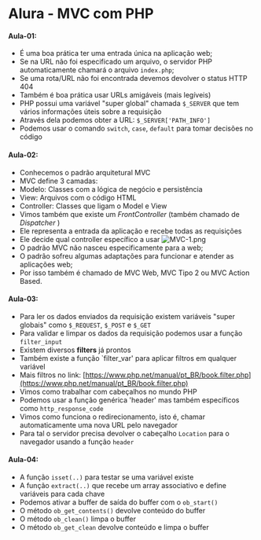 # Alura - MVC com PHP

#### Aula-01:

* É uma boa prática ter uma entrada única na aplicação web;
* Se na URL não foi especificado um arquivo, o servidor PHP automaticamente chamará o arquivo `index.php`;
* Se uma rota/URL não foi encontrada devemos devolver o status HTTP 404
* Também é boa prática usar URLs amigáveis (mais legíveis)
* PHP possui uma variável "super global" chamada `$_SERVER` que tem vários informações úteis sobre a requisição
* Através dela podemos obter a URL: `$_SERVER['PATH_INFO']`
* Podemos usar o comando `switch`, `case`, `default` para tomar decisões no código

#### Aula-02:

* Conhecemos o padrão arquitetural MVC
* MVC define 3 camadas:
* Modelo: Classes com a lógica de negócio e persistência
* View: Arquivos com o código HTML
* Controller: Classes que ligam o Model e View
* Vimos também que existe um *FrontController* (também chamado de  *Dispatcher* )
* Ele representa a entrada da aplicação e recebe todas as requisições
* Ele decide qual controller específico a usar
  ![MVC-1.png](https://caelum-online-public.s3.amazonaws.com/1246-phpmvc/02/MVC-1.png)
* O padrão MVC não nasceu especificamente para a web;
* O padrão sofreu algumas adaptações para funcionar e atender as aplicações web;
* Por isso também é chamado de MVC Web, MVC Tipo 2 ou MVC Action Based.

#### Aula-03:

* Para ler os dados enviados da requisição existem variáveis "super globais" como `$_REQUEST`, `$_POST` e `$_GET`
* Para validar e limpar os dados da requisição podemos usar a função `filter_input`
* Existem diversos **filters** já prontos
* Também existe a função `filter_var' para aplicar filtros em qualquer variável
* Mais filtros no link: [https://www.php.net/manual/pt_BR/book.filter.php](https://www.php.net/manual/pt_BR/book.filter.php)
* Vimos como trabalhar com cabeçalhos no mundo PHP
* Podemos usar a função genérica 'header' mas também específicos como `http_response_code`
* Vimos como funciona o redirecionamento, isto é, chamar automaticamente uma nova URL pelo navegador
* Para tal o servidor precisa devolver o cabeçalho `Location` para o navegador usando a função `header`

#### Aula-04:

* A função `isset(..)` para testar se uma variável existe
* A função `extract(..)` que recebe um array associativo e define variáveis para cada chave
* Podemos ativar a buffer de saída do buffer com o `ob_start()`
* O método `ob_get_contents()` devolve conteúdo do buffer
* O método `ob_clean()` limpa o buffer
* O método `ob_get_clean` devolve conteúdo e limpa o buffer
